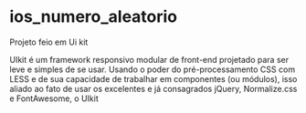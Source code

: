 # ios_numero_aleatorio
Projeto feio em Ui kit

UIkit é um framework responsivo modular de front-end projetado para ser leve e simples de se usar. Usando o poder do pré-processamento CSS com LESS e de sua capacidade de trabalhar em componentes (ou módulos), isso aliado ao fato de usar os excelentes e já consagrados jQuery, Normalize.css e FontAwesome, o UIkit
